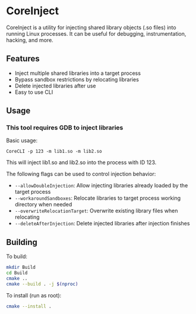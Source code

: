 # CoreInject

CoreInject is a utility for injecting shared library objects (.so files) into running Linux processes. It can be useful for debugging, instrumentation, hacking, and more.

## Features

- Inject multiple shared libraries into a target process
- Bypass sandbox restrictions by relocating libraries
- Delete injected libraries after use
- Easy to use CLI

## Usage

### This tool requires GDB to inject libraries
Basic usage:
```
CoreCLI -p 123 -m lib1.so -m lib2.so
```
This will inject lib1.so and lib2.so into the process with ID 123.

The following flags can be used to control injection behavior:

- `--allowDoubleInjection`: Allow injecting libraries already loaded by the target process
- `--workaroundSandboxes`: Relocate libraries to target process working directory when needed
- `--overwriteRelocationTarget`: Overwrite existing library files when relocating
- `--deleteAfterInjection`: Delete injected libraries after injection finishes

## Building

To build:
```bash
mkdir Build
cd Build
cmake ..
cmake --build . -j $(nproc)
```
To install (run as root):
```bash
cmake --install .
```
